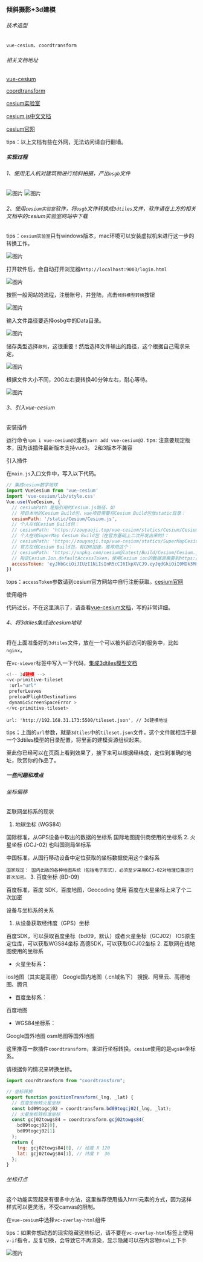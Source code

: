 
### 倾斜摄影+3d建模

###### 技术选型

`vue-cesium`、`coordtransform`

###### 相关文档地址

[vue-cesium](https://zouyaoji.top/vue-cesium-v2/#/zh/start/usage "vue-cesium")

[coordtransform](https://www.npmjs.com/package/coordtransform "coordtransform")

[cesium实验室](http://www.cesiumlab.com/ "cesium实验室")

[cesium.js中文文档](http://cesiumcn.org/guide/ "cesium.js中文文档")

[cesium官网](https://cesium.com/platform/cesiumjs/ "cesium官网")

tips：以上文档有些在外网，无法访问请自行翻墙。

##### 实现过程

###### 1、使用无人机对建筑物进行倾斜拍摄，产出`osgb`文件

![图片](/images/170ecd4502aa3545.png)
![图片](/images/170ecd4a2f312bef.png)

###### 2、使用`cesium实验室`软件，将`osgb`文件转换成`3dtiles`文件，软件请在上方的相关文档中的cesium实验室网站中下载

tips：`cesium实验室`只有windows版本，mac环境可以安装虚拟机来进行这一步的转换工作。

![图片](/images/170ecd8160c793bb.png)

打开软件后，会自动打开浏览器`http://localhost:9003/login.html`

![图片](/images/170ecd9ab3b3b34f.png)

按照一般网站的流程，注册账号，并登陆，点击`倾斜模型转换`按钮

![图片](/images/170ecdaac5450d7b.png)

输入文件路径要选择osbg中的Data目录。

![图片](/images/170ecdc1290489e5.png)

储存类型选择`散列`，这很重要！然后选择文件输出的路径，这个根据自己需求来定。

![图片](/images/170ecdd441abbd32.png)

根据文件大小不同，20G左右要转换40分钟左右，耐心等待。

![图片](/images/170ecdf2400f43d3.png)

###### 3、引入vue-cesium

安装插件

运行命令`npm i vue-cesium@2`或者`yarn add vue-cesium@2`.
tips: 注意要规定版本，因为该插件最新版本支持vue3。 2和3版本不兼容

引入插件

在`main.js`入口文件中，写入以下代码。

```javascript
// 集成cesium数字地球
import VueCesium from 'vue-cesium'
import 'vue-cesium/lib/style.css'
Vue.use(VueCesium, {
  // cesiumPath 是指引用的Cesium.js路径，如
  // 项目本地的Cesium Build包，vue项目需要将Cesium Build包放static目录：
  cesiumPath: '/static/Cesium/Cesium.js',
  // 个人在线Cesium Build包：
  // cesiumPath: 'https://zouyaoji.top/vue-cesium/statics/Cesium/Cesium.js'
  // 个人在线SuperMap Cesium Build包（在官方基础上二次开发出来的）：
  // cesiumPath: 'https://zouyaoji.top/vue-cesium/statics/SuperMapCesium/Cesium.js'
  // 官方在线Cesium Build包，有CDN加速，推荐用这个：
  // cesiumPath: 'https://unpkg.com/cesium@latest/Build/Cesium/Cesium.js',
  // 指定Cesium.Ion.defaultAccessToken，使用Cesium ion的数据源需要到https://cesium.com/ion/申请一个账户，获取Access Token。不指定的话可能导致 Cesium 在线影像加载不了
  accessToken: 'eyJhbGciOiJIUzI1NiIsInR5cCI6IkpXVCJ9.eyJqdGkiOiI0MDk3MmVkYy1lZjM3LTQ3YTgtOGRmOS0yYmE5MWVkYjg3NzYiLCJpZCI6MTA0NDIwLCJpYXQiOjE2NjAyMDMxNjR9.zjOBcyV9oNPHQ43Ra-xjmwDdFiqarWvxgj_wAAR3TLM'
})
```

tops：`accessToken`参数请到cesium官方网站中自行注册获取。[cesium官网](https://cesium.com/platform/cesiumjs/ "cesium官网")

使用组件

代码过长，不在这里演示了，请查看[vue-cesium文档](https://zouyaoji.top/vue-cesium-v2/#/zh/imageryLayer/vc-provider-imagery-baidumap "vue-cesium文档")，写的非常详细。

###### 4、将3dtiles集成进cesium地球

将在上面准备好的`3dtiles`文件，放在一个可以被外部访问的服务中，比如`nginx`，

在`vc-viewer`标签中写入一下代码，[集成3dtiles模型文档](https://zouyaoji.top/vue-cesium-v2/#/zh/primitive/vc-primitive-tileset "集成3dtiles模型文档")

```javascript
<!-- 3d建模 -->
<vc-primitive-tileset
 :url="url"
 preferLeaves
 preloadFlightDestinations
 dynamicScreenSpaceError >
</vc-primitive-tileset>
```

`url: 'http://192.168.31.173:5500/tileset.json', // 3d建模地址`

tips；上面的`url`参数，就是`3dtiles`中的`tileset.json`文件，这个文件就相当于是一个3dtiles模型的目录配置，将里面的建模资源组织起来。

至此你已经可以在页面上看到效果了，接下来可以根据经纬度，定位到准确的地址，欣赏你的作品了。

##### 一些问题和难点

###### 坐标偏移

互联网坐标系的现状

1. 地球坐标 (WGS84)

国际标准，从GPS设备中取出的数据的坐标系
国际地图提供商使用的坐标系
2. 火星坐标 (GCJ-02)  也叫国测局坐标系

中国标准，从国行移动设备中定位获取的坐标数据使用这个坐标系

`国家规定： 国内出版的各种地图系统（包括电子形式），必须至少采用GCJ-02对地理位置进行首次加密。`
3. 百度坐标 (BD-09)

百度标准，百度 SDK，百度地图，Geocoding 使用
百度在火星坐标上来了个二次加密

设备与坐标系的关系

1. 从设备获取经纬度（GPS）坐标

百度SDK，可以获取百度坐标（bd09，默认）或者火星坐标（GCJ02）
IOS原生定位库，可以获取WGS84坐标
高德SDK，可以获取GCJ02坐标
2. 互联网在线地图使用的坐标系

- 火星坐标系：

ios地图（其实是高德）
Google国内地图（.cn域名下）
搜搜、阿里云、高德地图、腾讯

- 百度坐标系：

百度地图

- WGS84坐标系：

Google国外地图
osm地图等国外地图

这里推荐一款插件`coordtransform`，来进行坐标转换。`cesium`使用的是`wgs84`坐标系。

请根据你的情况来转换坐标。

```javascript
import coordtransform from "coordtransform";

// 坐标转换
export function positionTransform(_lng, _lat) {
  // 百度坐标转火星坐标
  const bd09togcj02 = coordtransform.bd09togcj02(_lng, _lat);
  // 火星坐标转标准坐标
  const gcj02towgs84 = coordtransform.gcj02towgs84(
    bd09togcj02[0],
    bd09togcj02[1]
  );
  return {
    lng: gcj02towgs84[0], // 经度 X 120
    lat: gcj02towgs84[1], // 纬度 Y  36
  };
}
```

###### 坐标打点

这个功能实现起来有很多中方法，这里推荐使用插入html元素的方式，因为这样样式可以更灵活，不受canvas的限制。

在`vue-cesium`中选择`vc-overlay-html`组件

tips：如果你想动态的现实隐藏这些标记，请不要在`vc-overlay-html`标签上使用`v-if`指令，反复切换，会导致它不再渲染，显示隐藏可以在内容物`html`上下手

![图片](/images/170ecff5259e69f7.png)
